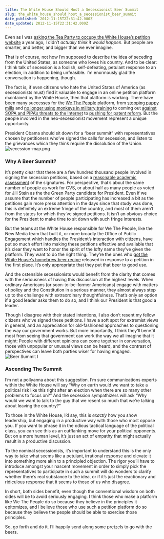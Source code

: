 ```yaml
---
title: The White House Should Host a Secessionist Beer Summit
slug: the_white_house_should_host_a_secessionist_beer_summit
date_published: 2012-11-15T22:31:42.000Z
date_updated: 2012-11-15T22:31:42.000Z
---
```


Even as I was [asking the Tea Party to occupy the White House’s petition website](http://dashes.com/anil/2011/11/how-the-99-and-the-tea-party-can-occupy-whitehousegov.html) a year ago, I didn’t *actually think it would happen*. But people are smarter, and better, and bigger than we ever imagine.

That is of course, not how I’m supposed to describe the idea of seceding from the United States, as someone who loves his country. And to be clear: I think talk of secession is a foolish, self-defeating, petulant response to an election, in addition to being unfeasible. I’m enormously glad the conversation is happening, though.

The fact is, if even citizens who hate the United States of America (as secessionists must) find it valuable to engage in an online petition platform maintained by the White House, then that platform is working. There have been many successes for the [We The People](https://petitions.whitehouse.gov/) platform, from [stopping puppy mills](https://petitions.whitehouse.gov/petition/crack-down-puppy-mills/B9W46NCH) and [no longer using monkeys in military training](https://petitions.whitehouse.gov/response/army-no-longer-using-monkeys-part-training-aberdeen-proving-ground) to coming out [against SOPA and PIPA’s threats to the Internet](https://petitions.whitehouse.gov/response/combating-online-piracy-while-protecting-open-and-innovative-internet) to [pushing for patent reform](https://petitions.whitehouse.gov/response/promoting-innovation-and-competitive-markets-through-quality-patents). But the people involved in the neo-secessionist movement represent a unique opportunity.

President Obama should sit down for a “beer summit” with representatives chosen by petitioners who’ve signed the calls for secession, and listen to the grievances which they think require the dissolution of the Union.
![secession-map.png](http://dashes.com/anil/images/secession-map.png)

### Why A Beer Summit?

It’s pretty clear that there are a few hundred thousand people involved in signing the secession petitions, based on a [reasonable academic assessment](http://www.unc.edu/~ncaren/secessionists/) of the signatures. For perspective, that’s about the same number of people as work for CVS, or about half as many people as voted for Jill Stein as the the Green Party candidate for President. Even if we assume that the number of people participating has increased a bit as the petitions gain more press attention in the days since that study was done, this is definitely an extreme fringe of the country, and most of them aren’t from the states for which they’ve signed petitions. It isn’t an obvious choice for the President to make time to sit down with such fringe interests.

But the teams at the White House responsible for We The People, like the New Media team that built it, or more broadly the Office of Public Engagement which handles the President’s interaction with citizens, have put so much effort into making these petitions effective and available that it’s clear they want to honor the spirit of the lofty name they’ve given the platform. They want to do the right thing. They’re the ones who [got the White House’s homebrew beer recipe](https://petitions.whitehouse.gov/response/ale-chief-white-house-beer-recipe) released in response to a petition in the first place. It’s only appropriate that they put that beer to good use.

And the ostensible secessionists would benefit from the clarity that comes with the seriousness of having this discussion at the highest levels. When ordinary Americans (or soon-to-be-former Americans) engage with matters of policy and the Constitution in a serious manner, they almost always step up to the challenge with extraordinary thoughtfulness. That’s only an option if a good leader asks them to do so, and I think our President is that good a leader.

Though I disagree with their stated intentions, I also don’t resent my fellow citizens who’ve signed these petitions. I have a soft spot for extremist views in general, and an appreciation for old-fashioned approaches to questioning the way our government works. But more importantly, I think they’ll benefit most from seeing that government can work the way we all imagine that it might: People with different opinions can come together in conversation, those with unpopular or unusual views can be heard, and the contrast of perspectives can leave both parties wiser for having engaged.
![Beer Summit I](http://www.whitehouse.gov/assets/images/afterbeers_LJ-0110.jpg)

### Ascending The Summit

I’m not a pollyanna about this suggestion. I’m sure communications experts within the White House will say “Why on earth would we want to take a political risk like this right after an election when there are so many other problems to focus on?” And the secession sympathizers will ask “Why would we want to talk to the guy that we resent so much that we’re talking about leaving the country?”

To those in the White House, I’d say, this is *exactly* how you show leadership, but engaging in a productive way with those who most oppose you. If you want to phrase it in the odious tactical language of the political class, you can see this as an outflanking move for your political opponents. But on a more human level, it’s just an act of empathy that might actually result in a productive discussion.

To the nominal secessionists, it’s important to understand this is the only way to take what seems like a petulant, irrational response and elevate it into something more akin to a principled objection. The rigor you’ll have to introduce amongst your nascent movement in order to simply pick the representatives to participate in such a summit will do wonders to clarify whether there’s real substance to the idea, or if it’s just the reactionary and ridiculous response that it seems to those of us who disagree.

In short, both sides benefit, even though the conventional wisdom on both sides will be to avoid seriously engaging. I think those who make a platform like We The People do so because they believe in the principles it epitomizes, and I believe those who use such a petition platform do so because they believe the people should be able to exercise those principles.

So, go forth and do it. I’ll happily send along some pretzels to go with the beers.
